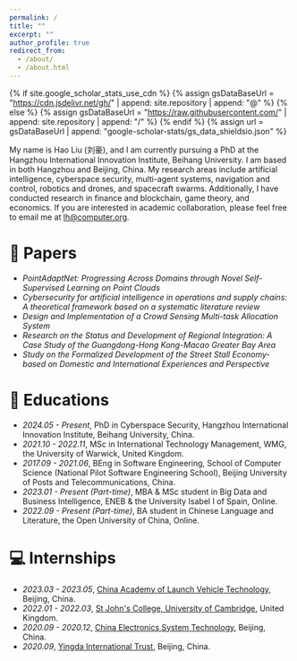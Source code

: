 ```yaml
---
permalink: /
title: ""
excerpt: ""
author_profile: true
redirect_from: 
  - /about/
  - /about.html
---
```


{% if site.google_scholar_stats_use_cdn %}
{% assign gsDataBaseUrl = "https://cdn.jsdelivr.net/gh/" | append: site.repository | append: "@" %}
{% else %}
{% assign gsDataBaseUrl = "https://raw.githubusercontent.com/" | append: site.repository | append: "/" %}
{% endif %}
{% assign url = gsDataBaseUrl | append: "google-scholar-stats/gs_data_shieldsio.json" %}

<span class='anchor' id='about-me'></span>

My name is Hao Liu (刘豪), and I am currently pursuing a PhD at the Hangzhou International Innovation Institute, Beihang University. I am based in both Hangzhou and Beijing, China. My research areas include artificial intelligence, cyberspace security, multi-agent systems, navigation and control, robotics and drones, and spacecraft swarms. Additionally, I have conducted research in finance and blockchain, game theory, and economics. If you are interested in academic collaboration, please feel free to email me at <a href="mailto:lh@computer.org">lh@computer.org</a>.

# 📝 Papers 
- *PointAdaptNet: Progressing Across Domains through Novel Self-Supervised Learning on Point Clouds*
- *Cybersecurity for artificial intelligence in operations and supply chains: A theoretical framework based on a systematic literature review*
- *Design and Implementation of a Crowd Sensing Multi-task Allocation System*
- *Research on the Status and Development of Regional Integration: A Case Study of the Guangdong-Hong Kong-Macao Greater Bay Area*
- *Study on the Formalized Development of the Street Stall Economy-based on Domestic and International Experiences and Perspective*

# 📖 Educations
- *2024.05 - Present*, PhD in Cyberspace Security, Hangzhou International Innovation Institute, Beihang University, China.
- *2021.10 - 2022.11*, MSc in International Technology Management, WMG, the University of Warwick, United Kingdom.
- *2017.09 - 2021.06*, BEng in Software Engineering, School of Computer Science (National Pilot Software Engineering School), Beijing University of Posts and Telecommunications, China.
- *2023.01 - Present (Part-time)*, MBA & MSc student in Big Data and Business Intelligence, ENEB & the University Isabel I of Spain, Online.
- *2022.09 - Present (Part-time)*, BA student in Chinese Language and Literature, the Open University of China, Online.

# 💻 Internships
- *2023.03 - 2023.05*, [China Academy of Launch Vehicle Technology](http://calt.com/), Beijing, China.
- *2022.01 - 2022.03*, [St John's College, University of Cambridge](https://www.joh.cam.ac.uk/), United Kingdom.
- *2020.09 - 2020.12*, [China Electronics System Technology](https://www.cestc.cn/), Beijing, China.
- *2020.09*, [Yingda International Trust](https://www.yditc.com.cn/), Beijing, China.
